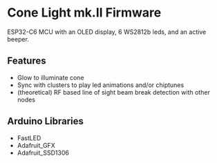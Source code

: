 # Cone Light mk.II Firmware
ESP32-C6 MCU with an OLED display, 6 WS2812b leds, and an active beeper.

## Features
* Glow to illuminate cone
* Sync with clusters to play led animations and/or chiptunes
* (theoretical) RF based line of sight beam break detection with other nodes

## Arduino Libraries
* FastLED
* Adafruit_GFX
* Adafruit_SSD1306
